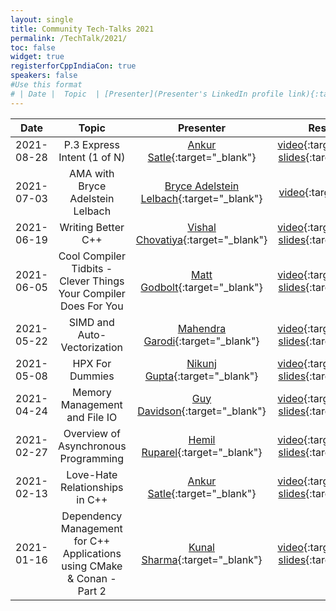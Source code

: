 ```yaml
---
layout: single
title: Community Tech-Talks 2021
permalink: /TechTalk/2021/
toc: false
widget: true
registerforCppIndiaCon: true
speakers: false
#Use this format
# | Date |  Topic  | [Presenter](Presenter's LinkedIn profile link){:target="_blank"} | [video](YouTube video link){:target="_blank"}, [slides](Slide's github link){:target="_blank"} |
---
```

| Date      |  Topic    | Presenter | Resources |
|:---:|:---:|:---:|:---:|
| 2021-08-28 |  P.3 Express Intent (1 of N) | [Ankur Satle](https://www.linkedin.com/in/ankursatle){:target="_blank"} | [video](https://youtu.be/BED-4jLqbL0){:target="_blank"}, [slides](https://github.com/CppIndia-UserGroup/CppIndia-SessionDocuments/tree/master/2021/08-28){:target="_blank"}|
| 2021-07-03 |  AMA with Bryce Adelstein Lelbach | [Bryce Adelstein Lelbach](https://www.linkedin.com/in/brycelelbach/){:target="_blank"} | [video](https://youtu.be/LsNRdkTZWG4){:target="_blank"}|
| 2021-06-19 |  Writing Better C++  | [Vishal Chovatiya](https://www.linkedin.com/in/vishal-chovatiya/){:target="_blank"} | [video](https://youtu.be/ao1e4NcwAJQ){:target="_blank"}, [slides](https://github.com/CppIndia-UserGroup/CppIndia-SessionDocuments/tree/master/2021/06-19){:target="_blank"} |
| 2021-06-05 |  Cool Compiler Tidbits - Clever Things Your Compiler Does For You  | [Matt Godbolt](https://www.linkedin.com/in/godbolt/){:target="_blank"} | [video](https://youtu.be/9Zjgcnskwlc){:target="_blank"}, [slides](https://github.com/CppIndia-UserGroup/CppIndia-SessionDocuments/tree/master/2021/06-05){:target="_blank"} |
| 2021-05-22 |  SIMD and Auto-Vectorization  | [Mahendra Garodi](https://www.linkedin.com/in/garodimahendra/){:target="_blank"} | [video](https://youtu.be/Fuy5o0JUc9Y){:target="_blank"}, [slides](https://github.com/CppIndia-UserGroup/CppIndia-SessionDocuments/tree/master/2021/05-22){:target="_blank"} |
| 2021-05-08 |  HPX For Dummies  | [Nikunj Gupta](https://www.linkedin.com/in/gnikunj/){:target="_blank"} | [video](https://youtu.be/ojVL7E7VsJ4){:target="_blank"}, [slides](https://github.com/CppIndia-UserGroup/CppIndia-SessionDocuments/tree/master/2021/05-08){:target="_blank"} |
| 2021-04-24 |  Memory Management and File IO  | [Guy Davidson](https://www.linkedin.com/in/guy-davidson-0b4789/){:target="_blank"} | [video](https://youtu.be/p46PlKyMDhs){:target="_blank"}, [slides](https://github.com/CppIndia-UserGroup/CppIndia-SessionDocuments/tree/master/2021/04-24){:target="_blank"} |
| 2021-02-27 |  Overview of Asynchronous Programming  | [Hemil Ruparel](https://www.linkedin.com/in/hemil-ruparel-2aa513166/){:target="_blank"} | [video](https://youtu.be/wEs-oiG0brk){:target="_blank"}, [slides](https://github.com/CppIndia-UserGroup/CppIndia-SessionDocuments/tree/master/2021/27-02-2021){:target="_blank"} |
| 2021-02-13 |  Love-Hate Relationships in C++  | [Ankur Satle](https://www.linkedin.com/in/ankursatle){:target="_blank"} | [video](https://youtu.be/2MFWOAptijU){:target="_blank"}, [slides](https://github.com/CppIndia-UserGroup/CppIndia-SessionDocuments/tree/master/2021/02-13){:target="_blank"} |
| 2021-01-16 |  Dependency Management for C++ Applications using CMake & Conan - Part 2  | [Kunal Sharma](https://www.linkedin.com/in/kunalsharmaaa/){:target="_blank"} | [video](https://youtu.be/vVtXqeOrizY){:target="_blank"}, [slides](https://github.com/CppIndia-UserGroup/CppIndia-SessionDocuments/tree/master/16-01-2021){:target="_blank"} |


<pre>








</pre>